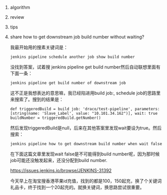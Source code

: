 1. algorithm

2. review

3. tips

4. share how to get downstream job build number without waiting?

   我最开始用的搜素关键词是：

   ```
   jenkins pipeline schedule another job show build number
   ```

   没找到答案，试着搜 jenkins pipeline get build number然后自动联想里面有下面一条：

   ```
   jenkins pipeline get build number of downstream job
   ```

   这不正是我想表达的意思嘛，我已经陷进用build job:, schedule job的思路里来搜索了。搜到的结果是：

   ```
   def triggeredBuild = build job: 'draco/test-pipeline', parameters: [string(name: 'Slave_Label', value: "10.101.34.162")], wait: true
   buildNumber = triggeredBuild.getNumber()
   ```

   然后发现triggeredBuild是null，后来在其他答案里发现wait要设为true。然后搜索：

   ```
   jenkins pipeline how to get downstream build number when wait false
   ```

   在下面这篇文章里发现wait false是不可能得到build number呢，因为那时候job可能还没触发起来，还没分配到build number.

   https://issues.jenkins.io/browse/JENKINS-31392



   今天早上在淘宝搜香港苹果id充值，找到的都是100，150起充，换了个关键词礼品卡，终于找到一个20起充的。就换关键词，换思路尝试很重要。
